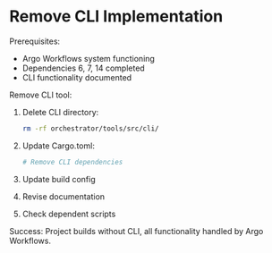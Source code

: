 # Remove CLI Implementation

Prerequisites:
- Argo Workflows system functioning
- Dependencies 6, 7, 14 completed
- CLI functionality documented

Remove CLI tool:

1. Delete CLI directory:
   ```bash
   rm -rf orchestrator/tools/src/cli/
   ```

2. Update Cargo.toml:
   ```toml
   # Remove CLI dependencies
   ```

3. Update build config
4. Revise documentation
5. Check dependent scripts

Success: Project builds without CLI, all functionality handled by Argo Workflows.